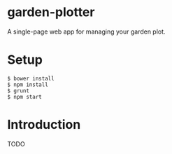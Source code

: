 garden-plotter
==============

A single-page web app for managing your garden plot.

# Setup

    $ bower install
    $ npm install
    $ grunt
    $ npm start

# Introduction
TODO
